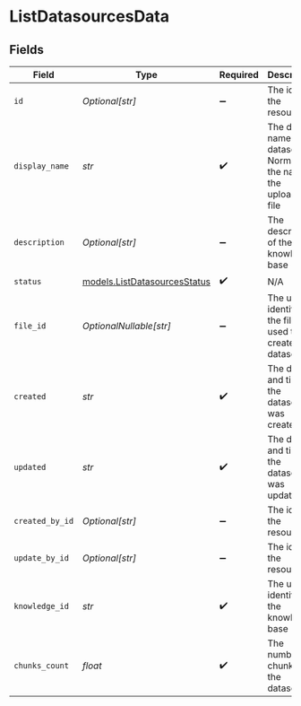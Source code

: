 # ListDatasourcesData


## Fields

| Field                                                                      | Type                                                                       | Required                                                                   | Description                                                                |
| -------------------------------------------------------------------------- | -------------------------------------------------------------------------- | -------------------------------------------------------------------------- | -------------------------------------------------------------------------- |
| `id`                                                                       | *Optional[str]*                                                            | :heavy_minus_sign:                                                         | The id of the resource                                                     |
| `display_name`                                                             | *str*                                                                      | :heavy_check_mark:                                                         | The display name of the datasource. Normally the name of the uploaded file |
| `description`                                                              | *Optional[str]*                                                            | :heavy_minus_sign:                                                         | The description of the knowledge base                                      |
| `status`                                                                   | [models.ListDatasourcesStatus](../models/listdatasourcesstatus.md)         | :heavy_check_mark:                                                         | N/A                                                                        |
| `file_id`                                                                  | *OptionalNullable[str]*                                                    | :heavy_minus_sign:                                                         | The unique identifier of the file used to create the datasource.           |
| `created`                                                                  | *str*                                                                      | :heavy_check_mark:                                                         | The date and time the datasource was created                               |
| `updated`                                                                  | *str*                                                                      | :heavy_check_mark:                                                         | The date and time the datasource was updated                               |
| `created_by_id`                                                            | *Optional[str]*                                                            | :heavy_minus_sign:                                                         | The id of the resource                                                     |
| `update_by_id`                                                             | *Optional[str]*                                                            | :heavy_minus_sign:                                                         | The id of the resource                                                     |
| `knowledge_id`                                                             | *str*                                                                      | :heavy_check_mark:                                                         | The unique identifier of the knowledge base                                |
| `chunks_count`                                                             | *float*                                                                    | :heavy_check_mark:                                                         | The number of chunks in the datasource                                     |
